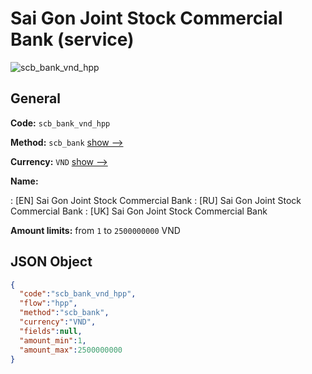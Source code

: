 
# Sai Gon Joint Stock Commercial Bank (service) 
![scb_bank_vnd_hpp](https://static.openfintech.io/payment_methods/scb_bank_vnd_hpp/logo.svg?w=400&c=v0.59.26#w200)  

## General 
 
**Code:** `scb_bank_vnd_hpp` 
 
**Method:** `scb_bank` 
 [show -->](/payment-methods/scb_bank/) 
 
**Currency:** `VND` [show -->](/currencies/VND/) 
 
**Name:** 
 
:	[EN] Sai Gon Joint Stock Commercial Bank 
:	[RU] Sai Gon Joint Stock Commercial Bank 
:	[UK] Sai Gon Joint Stock Commercial Bank 
 
**Amount limits:** from `1` to `2500000000` VND 

## JSON Object 

```json
{
  "code":"scb_bank_vnd_hpp",
  "flow":"hpp",
  "method":"scb_bank",
  "currency":"VND",
  "fields":null,
  "amount_min":1,
  "amount_max":2500000000
}
```  
